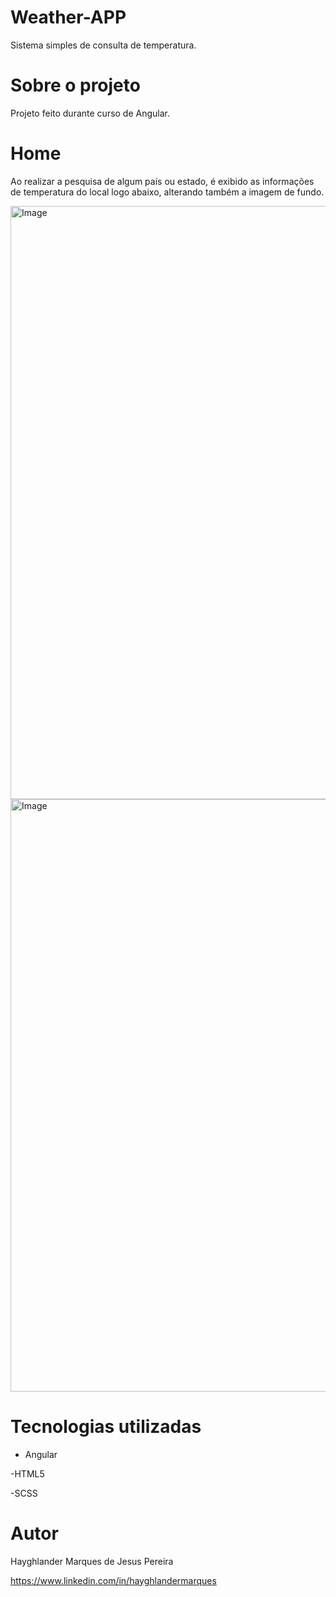 # Weather-APP 
Sistema simples de consulta de temperatura.

# Sobre o projeto

Projeto feito durante curso de Angular.

# Home

Ao realizar a pesquisa de algum país ou estado, é exibido as informações de temperatura do local logo abaixo, alterando também a imagem de fundo.

<img width="1664" height="949" alt="Image" src="https://github.com/user-attachments/assets/237ff589-14ba-4c72-aff5-606b0dd59fc1" />
<img width="1504" height="948" alt="Image" src="https://github.com/user-attachments/assets/25f9da0a-6361-4e97-a7b3-a36593861806" />   

# Tecnologias utilizadas
- Angular
  
-HTML5

-SCSS

# Autor

Hayghlander Marques de Jesus Pereira

https://www.linkedin.com/in/hayghlandermarques
